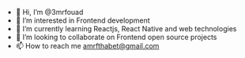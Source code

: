 - 👋 Hi, I’m @3mrfouad
- 👀 I’m interested in Frontend development
- 🌱 I’m currently learning Reactjs, React Native and web technologies
- 💞️ I’m looking to collaborate on Frontend open source projects
- 📫 How to reach me amrfthabet@gmail.com

<!---
3mrfouad/3mrfouad is a ✨ special ✨ repository because its `README.md` (this file) appears on your GitHub profile.
You can click the Preview link to take a look at your changes.
--->
